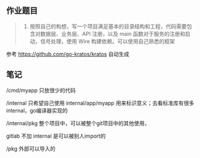 ## 作业题目
> 1. 按照自己的构想，写一个项目满足基本的目录结构和工程，代码需要包含对数据层、业务层、API 注册，以及 main 函数对于服务的注册和启动，信号处理，使用 Wire 构建依赖。可以使用自己熟悉的框架

参考 https://github.com/go-kratos/kratos 自动生成

## 笔记
/cmd/myapp 只放很少的代码

/internal 只希望自己使用 internal/app/myapp 用来标识意义；去看标准库有很多internal，go编译器实现的

/internal/pkg 整个项目中，可以被整个git项目中的其他使用，

gitlab 不加 internal 是可以被别人import的

/pkg 外部可以导入的